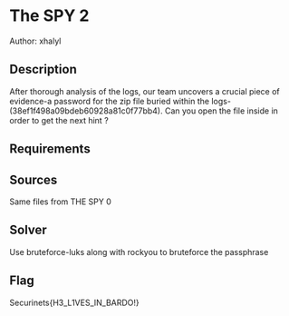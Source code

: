 # The SPY 2

Author: xhalyl

## Description
After thorough analysis of the logs, our team uncovers a crucial piece of evidence-a password for the zip file buried within the logs- (38ef1f498a09bdeb60928a81c0f77bb4). 
Can you open the file inside in order to get the next hint ?
## Requirements

## Sources
Same files from THE SPY 0

## Solver
Use bruteforce-luks along with rockyou to bruteforce the passphrase
## Flag
Securinets{H3_L1VES_IN_BARDO!}